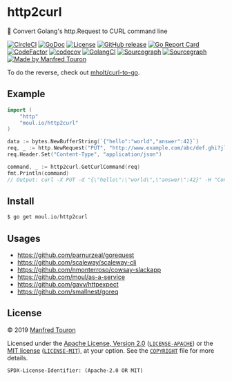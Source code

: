 # http2curl
:triangular_ruler: Convert Golang's http.Request to CURL command line

[![CircleCI](https://circleci.com/gh/moul/http2curl.svg?style=shield)](https://circleci.com/gh/moul/http2curl)
[![GoDoc](https://godoc.org/moul.io/http2curl?status.svg)](https://godoc.org/moul.io/http2curl)
[![License](https://img.shields.io/badge/license-Apache--2.0%20%2F%20MIT-%2397ca00.svg)](https://github.com/moul/http2curl/blob/master/COPYRIGHT)
[![GitHub release](https://img.shields.io/github/release/moul/http2curl.svg)](https://github.com/moul/http2curl/releases)
[![Go Report Card](https://goreportcard.com/badge/moul.io/http2curl)](https://goreportcard.com/report/moul.io/http2curl)
[![CodeFactor](https://www.codefactor.io/repository/github/moul/http2curl/badge)](https://www.codefactor.io/repository/github/moul/http2curl)
[![codecov](https://codecov.io/gh/moul/http2curl/branch/master/graph/badge.svg)](https://codecov.io/gh/moul/http2curl)
[![GolangCI](https://golangci.com/badges/github.com/moul/http2curl.svg)](https://golangci.com/r/github.com/moul/http2curl)
[![Sourcegraph](https://sourcegraph.com/github.com/moul/http2curl/-/badge.svg)](https://sourcegraph.com/github.com/moul/http2curl?badge)
[![Sourcegraph](https://sourcegraph.com/github.com/moul/http2curl/-/badge.svg)](https://sourcegraph.com/github.com/moul/http2curl?badge)
[![Made by Manfred Touron](https://img.shields.io/badge/made%20by-Manfred%20Touron-blue.svg?style=flat)](https://manfred.life/)


To do the reverse, check out [mholt/curl-to-go](https://github.com/mholt/curl-to-go).

## Example

```go
import (
    "http"
    "moul.io/http2curl"
)

data := bytes.NewBufferString(`{"hello":"world","answer":42}`)
req, _ := http.NewRequest("PUT", "http://www.example.com/abc/def.ghi?jlk=mno&pqr=stu", data)
req.Header.Set("Content-Type", "application/json")

command, _ := http2curl.GetCurlCommand(req)
fmt.Println(command)
// Output: curl -X PUT -d "{\"hello\":\"world\",\"answer\":42}" -H "Content-Type: application/json" http://www.example.com/abc/def.ghi?jlk=mno&pqr=stu
```

## Install

```php
$ go get moul.io/http2curl
```

## Usages

- https://github.com/parnurzeal/gorequest
- https://github.com/scaleway/scaleway-cli
- https://github.com/nmonterroso/cowsay-slackapp
- https://github.com/moul/as-a-service
- https://github.com/gavv/httpexpect
- https://github.com/smallnest/goreq

## License

© 2019 [Manfred Touron](https://manfred.life)

Licensed under the [Apache License, Version 2.0](https://www.apache.org/licenses/LICENSE-2.0) ([`LICENSE-APACHE`](LICENSE-APACHE)) or the [MIT license](https://opensource.org/licenses/MIT) ([`LICENSE-MIT`](LICENSE-MIT)), at your option. See the [`COPYRIGHT`](COPYRIGHT) file for more details.

`SPDX-License-Identifier: (Apache-2.0 OR MIT)`

